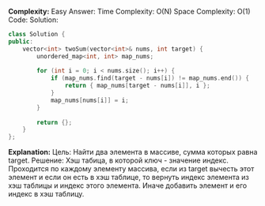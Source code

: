 **Complexity:** Easy
Answer:
	Time Complexity: O(N)
	Space Complexity: O(1)
Code:
Solution:
```cpp
class Solution {
public:
    vector<int> twoSum(vector<int>& nums, int target) {
        unordered_map<int, int> map_nums;
  
        for (int i = 0; i < nums.size(); i++) {
            if (map_nums.find(target - nums[i]) != map_nums.end()) {
                return { map_nums[target - nums[i]], i };
            }
            map_nums[nums[i]] = i;
        }
  
        return {};
    }
};
```
**Explanation:**
	Цель: Найти два элемента в массиве, сумма которых равна target.
	Решение: Хэш табица, в которой ключ - значение индекс.
	Проходится по каждому элементу массива, если из target вычесть этот элемент и если он есть в хэш таблице, то вернуть индекс элемента из хэш таблицы и индекс этого элемента. Иначе добавить элемент и его индекс в хэш таблицу.
